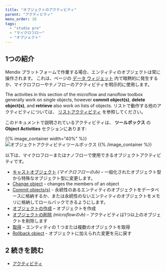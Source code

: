 ```yaml
---
title: "オブジェクトのアクティビティ"
parent: "アクティビティ"
menu_order: 10
tags:
  - "studio pro"
  - "マイクロフロー"
  - "オブジェクト"
---
```


## 1つの紹介

Mendix プラットフォームで作業する場合、エンティティのオブジェクトは常に操作されます。 これは、ページの [データ ウィジェット](data-widgets) 内で暗黙的に発生するか、マイクロフローやナノフローのアクティビティを明示的に使用します。

The activities in this section of the microflow and nanoflow toolbox generally work on single objects, however **commit object(s)**, **delete object(s)**, and **retrieve** also work on lists of objects. リストで動作する他のアクティビティについては、 [リストアクティビティ](list-activities) を参照してください。

このドキュメントで説明されているアクティビティは、 **ツールボックス** の **Object Activities** セクションにあります:

{{% image_container width="40%" %}}
![オブジェクトアクティビティツールボックス](attachments/object-activities/object-activities-toolbox.png)
{{% /image_container %}}

以下は、マイクロフローまたはナノフローで使用できるオブジェクトアクティビティです。

* [キャストオブジェクト](cast-object) *(マイクロフローのみ)* – 一般化されたオブジェクト型から特殊なオブジェクト型に変更します。
* [Change object](change-object) – changes the members of an object
* [Commit objects(s)](committing-objects) - 永続性のあるエンティティのオブジェクトをデータベースに格納するか、または永続性のないエンティティのオブジェクトをメモリに格納してロールバックできるようにします。
* [オブジェクトの作成](create-object) – オブジェクトを作成
* [オブジェクトの削除](deleting-objects) *(microflowのみ)* – アクティビティは1つ以上のオブジェクトを削除します
* [取得](retrieve) – エンティティの 1 つまたは複数のオブジェクトを取得
* [Rollback object](rollback-object) - オブジェクトに加えられた変更を元に戻す

## 2 続きを読む

* [アクティビティ](アクティビティ)